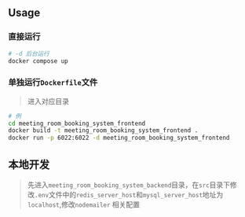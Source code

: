## Usage

### 直接运行
``` bash
# -d 后台运行
docker compose up
``` 

### 单独运行`Dockerfile`文件
> 进入对应目录
``` bash
# 例
cd meeting_room_booking_system_frontend
docker build -t meeting_room_booking_system_frontend .
docker run -p 6022:6022 -d meeting_room_booking_system_frontend
```

<!-- docker配置开发环境 -->
<!-- https://levelup.gitconnected.com/setting-up-a-local-development-environment-with-next-js-0049cfd6d437 -->
<!-- 配置nginx -->
<!-- https://medium.com/@wwdhfernando/efficient-deployment-of-next-js-24fd2825d6b4 -->
<!-- https://medium.com/@wwdhfernando/efficient-deployment-of-next-js-11a4e8947d9b -->

## 本地开发
> 先进入`meeting_room_booking_system_backend`目录，在`src`目录下修改`.env`文件中的`redis_server_host`和`mysql_server_host`地址为`localhost`,修改`nodemailer` 相关配置
